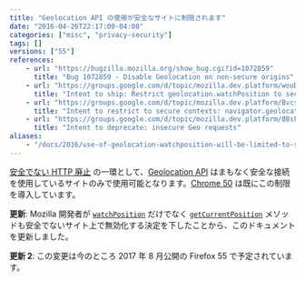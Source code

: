 ```yaml
---
title: "Geolocation API の使用が安全なサイトに制限されます"
date: "2016-04-26T22:17:00-04:00"
categories: ["misc", "privacy-security"]
tags: []
versions: ["55"]
references:
    - url: "https://bugzilla.mozilla.org/show_bug.cgi?id=1072859"
      title: "Bug 1072859 - Disable Geolocation on non-secure origins"
    - url: "https://groups.google.com/d/topic/mozilla.dev.platform/wouDQLBbm9A/discussion"
      title: "Intent to ship: Restrict geolocation.watchPosition to secure contexts"
    - url: "https://groups.google.com/d/topic/mozilla.dev.platform/BvcsTpAqIsQ/discussion"
      title: "Intent to restrict to secure contexts: navigator.geolocation"
    - url: "https://groups.google.com/d/topic/mozilla.dev.platform/8BsF76gNhDE/discussion"
      title: "Intent to deprecate: insecure Geo requests"
aliases:
    - "/docs/2016/use-of-geolocation-watchposition-will-be-limited-to-secure-sites/"
---
```

[安全でない HTTP 廃止](https://www.fxsitecompat.com/ja/docs/2015/insecure-http-will-be-deprecated/) の一環として、[Geolocation API](https://developer.mozilla.org/ja/docs/Web/API/Geolocation) はまもなく安全な接続を使用しているサイトのみで使用可能となります。[Chrome 50](https://developers.google.com/web/updates/2016/04/geolocation-on-secure-contexts-only) は既にこの制限を導入しています。

**更新**: Mozilla 開発者が [`watchPosition`](https://developer.mozilla.org/ja/docs/Web/API/Geolocation/watchPosition) だけでなく [`getCurrentPosition`](https://developer.mozilla.org/ja/docs/Web/API/Geolocation/getCurrentPosition) メソッドも安全でないサイト上で無効化する決定を下したことから、このドキュメントを更新しました。

**更新 2**: この変更は今のところ 2017 年 8 月公開の Firefox 55 で予定されています。
